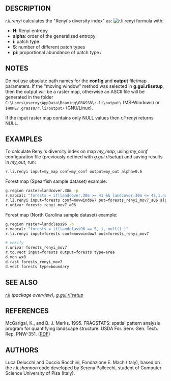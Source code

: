## DESCRIPTION

*r.li.renyi* calculates the "Renyi's diversity index" as:
![r.li.renyi formula](r_li_renyi.png)
with:

- **H**: Renyi entropy
- **alpha**: order of the generalized entropy
- **i**: patch type
- **S**: number of different patch types
- **p<span class="small"><span class="small">i</span></span>**:
  proportional abundance of patch type *i*

## NOTES

Do not use absolute path names for the **config** and **output**
file/map parameters. If the "moving window" method was selected in
**g.gui.rlisetup**, then the output will be a raster map, otherwise an
ASCII file will be generated in the folder
`C:\Users\userxy\AppData\Roaming\GRASS8\r.li\output\` (MS-Windows) or
`$HOME/.grass8/r.li/output/` (GNU/Linux).

If the input raster map contains only NULL values then *r.li.renyi*
returns NULL.

## EXAMPLES

To calculate Renyi's diversity index on map *my_map*, using *my_conf*
configuration file (previously defined with *g.gui.rlisetup*) and saving
results in *my_out*, run:

```bash
r.li.renyi input=my_map conf=my_conf output=my_out alpha=0.6
```

Forest map (Spearfish sample dataset) example:

```bash
g.region raster=landcover.30m -p
r.mapcalc "forests = if(landcover.30m >= 41 && landcover.30m <= 43,1,null())"
r.li.renyi input=forests conf=movwindow7 out=forests_renyi_mov7_a06 alpha=0.6
r.univar forests_renyi_mov7_a06
```

Forest map (North Carolina sample dataset) example:

```bash
g.region raster=landclass96 -p
r.mapcalc "forests = if(landclass96 == 5, 1, null() )"
r.li.renyi input=forests conf=movwindow7 out=forests_renyi_mov7

# verify
r.univar forests_renyi_mov7
r.to.vect input=forests output=forests type=area
d.mon wx0
d.rast forests_renyi_mov7
d.vect forests type=boundary
```

## SEE ALSO

*[r.li](r.li.md) (package overview),
[g.gui.rlisetup](g.gui.rlisetup.md)*

## REFERENCES

McGarigal, K., and B. J. Marks. 1995. FRAGSTATS: spatial pattern
analysis program for quantifying landscape structure. USDA For. Serv.
Gen. Tech. Rep. PNW-351. ([PDF](https://doi.org/10.2737/PNW-GTR-351))

## AUTHORS

Luca Delucchi and Duccio Rocchini, Fondazione E. Mach (Italy), based on
the *r.li.shannon* code developed by Serena Pallecchi, student of
Computer Science University of Pisa (Italy).
